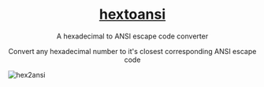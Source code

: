 <div align="center">

# [hextoansi](https://hextoansi.xyz)

A hexadecimal to ANSI escape code converter

Convert any hexadecimal number to it's closest corresponding ANSI escape code

</div>

![hex2ansi](https://github.com/user-attachments/assets/1a167b25-3918-460f-8754-60a2c0d69e9a)
